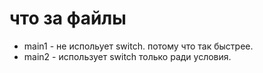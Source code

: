 # что за файлы
* main1 - не испольует switch. потому что так быстрее. 
* main2 - использует switch только ради условия.
